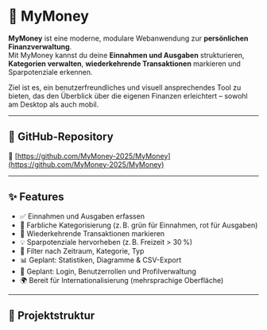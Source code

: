 # 💸 MyMoney

**MyMoney** ist eine moderne, modulare Webanwendung zur **persönlichen Finanzverwaltung**.  
Mit MyMoney kannst du deine **Einnahmen und Ausgaben** strukturieren, **Kategorien verwalten**, **wiederkehrende Transaktionen** markieren und Sparpotenziale erkennen.

Ziel ist es, ein benutzerfreundliches und visuell ansprechendes Tool zu bieten, das den Überblick über die eigenen Finanzen erleichtert – sowohl am Desktop als auch mobil.

---

## 🔗 GitHub-Repository

📁 [https://github.com/MyMoney-2025/MyMoney](https://github.com/MyMoney-2025/MyMoney)

---

## ✨ Features

- ✅ Einnahmen und Ausgaben erfassen
- 🎨 Farbliche Kategorisierung (z. B. grün für Einnahmen, rot für Ausgaben)
- 🔁 Wiederkehrende Transaktionen markieren
- 💡 Sparpotenziale hervorheben (z. B. Freizeit > 30 %)
- 📅 Filter nach Zeitraum, Kategorie, Typ
- 📊 Geplant: Statistiken, Diagramme & CSV-Export
- 🔐 Geplant: Login, Benutzerrollen und Profilverwaltung
- 🌍 Bereit für Internationalisierung (mehrsprachige Oberfläche)

---

## 📁 Projektstruktur

